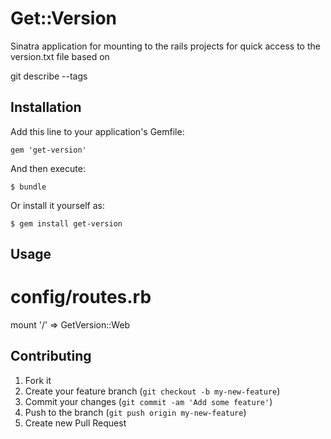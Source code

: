 # Get::Version

Sinatra application for mounting to the rails projects for quick access to the
version.txt file based on

  git describe --tags

## Installation

Add this line to your application's Gemfile:

    gem 'get-version'

And then execute:

    $ bundle

Or install it yourself as:

    $ gem install get-version

## Usage

  # config/routes.rb
  mount '/' => GetVersion::Web

## Contributing

1. Fork it
2. Create your feature branch (`git checkout -b my-new-feature`)
3. Commit your changes (`git commit -am 'Add some feature'`)
4. Push to the branch (`git push origin my-new-feature`)
5. Create new Pull Request
